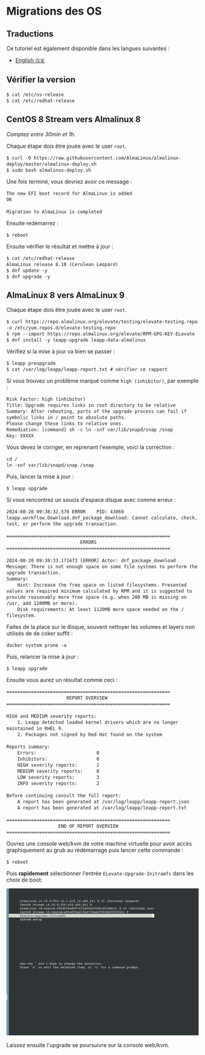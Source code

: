 # Migrations des OS

## Traductions

Ce tutoriel est également disponible dans les langues suivantes :
* [English 🇬🇧](../../../tutorials/os_migrations.md)

## Vérifier la version

```shell
$ cat /etc/os-release
$ cat /etc/redhat-release
```

## CentOS 8 Stream vers Almalinux 8

_Comptez entre 30min et 1h._

Chaque étape dois être jouée avec le user `root`.

```shell
$ curl -O https://raw.githubusercontent.com/AlmaLinux/almalinux-deploy/master/almalinux-deploy.sh
$ sudo bash almalinux-deploy.sh
```

Une fois terminé, vous devriez avoir ce message :

```shell
The new EFI boot record for AlmaLinux is added                        OK

Migration to AlmaLinux is completed
```

Ensuite redémarrez :

```shell
$ reboot
```

Ensuite vérifier le résultat et mettre à jour :

```shell
$ cat /etc/redhat-release
AlmaLinux release 8.10 (Cerulean Leopard)
$ dnf update -y
$ dnf upgrade -y
```

## AlmaLinux 8 vers AlmaLinux 9

Chaque étape dois être jouée avec le user `root`.

```shell
$ curl https://repo.almalinux.org/elevate/testing/elevate-testing.repo -o /etc/yum.repos.d/elevate-testing.repo
$ rpm --import https://repo.almalinux.org/elevate/RPM-GPG-KEY-ELevate
$ dnf install -y leapp-upgrade leapp-data-almalinux
```

Vérifiez si la mise à jour va bien se passer :

```shell
$ leapp preupgrade
$ cat /var/log/leapp/leapp-report.txt # vérifier ce rapport
```

Si vous trouvez un problème marqué comme `high (inhibitor)`, par exemple :

```
Risk Factor: high (inhibitor)
Title: Upgrade requires links in root directory to be relative
Summary: After rebooting, parts of the upgrade process can fail if symbolic links in / point to absolute paths.
Please change these links to relative ones.
Remediation: [command] sh -c ln -snf var/lib/snapd/snap /snap
Key: XXXXX
```

Vous devez le corriger, en reprenant l'exemple, voici la correction :

```shell
cd /
ln -snf var/lib/snapd/snap /snap
```

Puis, lancer la mise à jour :

```shell
$ leapp upgrade
```

Si vous rencontrez un soucis d'espace disque avec comme erreur :

```
2024-08-20 09:38:32.570 ERROR    PID: 43069 leapp.workflow.Download.dnf_package_download: Cannot calculate, check, test, or perform the upgrade transaction.

============================================================
                           ERRORS
============================================================

2024-08-20 09:38:33.171673 [ERROR] Actor: dnf_package_download
Message: There is not enough space on some file systems to perform the upgrade transaction.
Summary:
    Hint: Increase the free space on listed filesystems. Presented values are required minimum calculated by RPM and it is suggested to provide reasonably more free space (e.g. when 200 MB is missing on /usr, add 1200MB or more).
    Disk requirements: At least 1120MB more space needed on the / filesystem.
```

Faites de la place sur le disque, souvent nettoyer les volumes et layers non utilisés de de coker suffit :

```shell
docker system prune -a
```

Puis, relancer la mise à jour :

```shell
$ leapp upgrade
```

Ensuite vous aurez un résultat comme ceci :

```shell
============================================================
                      REPORT OVERVIEW
============================================================

HIGH and MEDIUM severity reports:
    1. Leapp detected loaded kernel drivers which are no longer maintained in RHEL 9.
    2. Packages not signed by Red Hat found on the system

Reports summary:
    Errors:                      0
    Inhibitors:                  0
    HIGH severity reports:       2
    MEDIUM severity reports:     0
    LOW severity reports:        3
    INFO severity reports:       2

Before continuing consult the full report:
    A report has been generated at /var/log/leapp/leapp-report.json
    A report has been generated at /var/log/leapp/leapp-report.txt

============================================================
                   END OF REPORT OVERVIEW
============================================================
```

Ouvrez une console web/kvm de votre machine virtuelle pour avoir accès graphiquement au grub au rédémarrage puis lancer cette commande :

```shell
$ reboot
```

Puis __rapidement__ sélectionner l'entrée `ELevate-Upgrade-Initramfs` dans les choix de boot:

![grub_upgrade_almalinux](../../../img/grub_upgrade_almalinux.png)

Laissez ensuite l'upgrade se poursuivre sur la console web/kvm.
